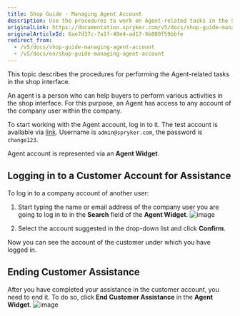 ```yaml
---
title: Shop Guide - Managing Agent Account
description: Use the procedures to work on Agent-related tasks in the Storefront.
originalLink: https://documentation.spryker.com/v5/docs/shop-guide-managing-agent-account
originalArticleId: 6ae7d37c-7a1f-40e4-ad17-9b800f59bbfe
redirect_from:
  - /v5/docs/shop-guide-managing-agent-account
  - /v5/docs/en/shop-guide-managing-agent-account
---
```


This topic describes the procedures for performing the Agent-related tasks in the shop interface.

An agent is a person who can help buyers to perform various activities in the shop interface. For this purpose, an Agent has access to any account of the company user within the company.

To start working with the Agent account, log in to it. The test account is available via [link](http://www.b2b.demo-spryker.com/agent/login). Username is `admin@spryker.com`, the password is `change123`.

Agent account is represented via an **Agent Widget**.

## Logging in to a Customer Account for Assistance

To log in to a company account of another user:

1. Start typing the name or email address of the company user you are going to log in to in the **Search** field of the **Agent Widget**.
![image](https://spryker.s3.eu-central-1.amazonaws.com/docs/User+Guides/Shop+User+Guides/Agent+Account/agent-account-search.png) 

2. Select the account suggested in the drop-down list and click **Confirm**.

Now you can see the account of the customer under which you have logged in.

## Ending Customer Assistance

After you have completed your assistance in the customer account, you need to end it. To do so, click **End Customer Assistance** in the **Agent Widget**.
![image](https://spryker.s3.eu-central-1.amazonaws.com/docs/User+Guides/Shop+User+Guides/Agent+Account/end-customer-assistance.png) 

<!-- Last review date: Aug 01, 2019 -->
